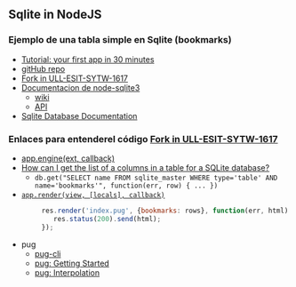 ## Sqlite in NodeJS

### Ejemplo de una tabla simple en Sqlite (bookmarks)

* [Tutorial: your first app in 30 minutes](https://docs.cozy.io/en/hack/getting-started/first-app.html)
* [gitHub repo](https://github.com/cozy/cozy-tutorial/tree/step-1)
* [Fork in ULL-ESIT-SYTW-1617](https://github.com/ULL-ESIT-SYTW-1617/cozy-tutorial)
* [Documentacion de node-sqlite3](https://github.com/mapbox/node-sqlite3)
  - [wiki](https://github.com/mapbox/node-sqlite3/wiki)
  - [API](https://github.com/mapbox/node-sqlite3/wiki/API)
* [Sqlite Database Documentation](http://www.sqlite.org/index.html)

### Enlaces para entenderel código [Fork in ULL-ESIT-SYTW-1617](https://github.com/ULL-ESIT-SYTW-1617/cozy-tutorial)
 
* [app.engine(ext, callback)](http://expressjs.com/en/api.html#app.engine)
* [How can I get the list of a columns in a table for a SQLite database?](http://stackoverflow.com/questions/604939/how-can-i-get-the-list-of-a-columns-in-a-table-for-a-sqlite-database)
  - `db.get("SELECT name FROM sqlite_master WHERE type='table' AND name='bookmarks'", function(err, row) { ... })`
* [`app.render(view, [locals], callback)`](http://expressjs.com/en/api.html#res.render)
  ```javascript
       res.render('index.pug', {bookmarks: rows}, function(err, html) {
          res.status(200).send(html);
       });
  ```
* pug
  * [pug-cli](https://github.com/pugjs/pug-cli)
  * [pug: Getting Started](https://pugjs.org/api/getting-started.html)
  * [pug: Interpolation](https://pugjs.org/language/interpolation.html)
